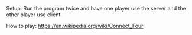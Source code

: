 Setup: Run the program twice and have one player use the server and the other player use client.

How to play: https://en.wikipedia.org/wiki/Connect_Four
